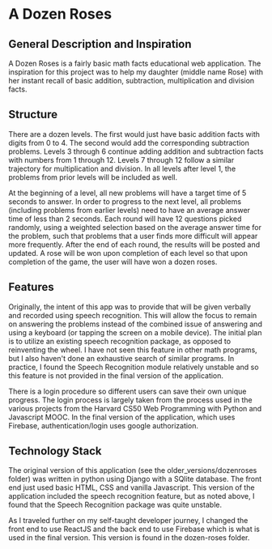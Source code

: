 # A Dozen Roses

## General Description and Inspiration

A Dozen Roses is a fairly basic math facts educational web application.  The inspiration for this project was to help my daughter (middle name Rose) with her instant recall of basic addition, subtraction, multiplication and division facts.

## Structure

There are a dozen levels.  The first would just have basic addition facts with digits from 0 to 4.  The second would add the corresponding subtraction problems.  Levels 3 through 6 continue adding addition and subtraction facts with numbers from 1 through 12.  Levels 7 through 12 follow a similar trajectory for multiplication and division.  In all levels after level 1, the problems from prior levels will be included as well.

At the beginning of a level, all new problems will have a target time of 5 seconds to answer.  In order to progress to the next level, all problems (including problems from earlier levels) need to have an average answer time of less than 2 seconds.  Each round will have 12 questions picked randomly, using a weighted selection based on the average answer time for the problem, such that problems that a user finds more difficult will appear more frequently.  After the end of each round, the results will be posted and updated.  A rose will be won upon completion of each level so that upon completion of the game, the user will have won a dozen roses.

## Features

Originally, the intent  of this app was to provide that will be given verbally and recorded using speech recognition.  This will allow the focus to remain on answering the problems instead of the combined issue of answering and using a keyboard (or tapping the screen on a mobile device).  The initial plan is to utilize an existing speech recognition package, as opposed to reinventing the wheel.  I have not seen this feature in other math programs, but I also haven't done an exhaustive search of similar programs.  In practice, I found the Speech Recognition module relatively unstable and so this feature is not provided in the final version of the application.

There is a login procedure so different users can save their own unique progress.  The login process is largely taken from the process used in the various projects from the Harvard CS50 Web Programming with Python and Javascript MOOC.  In the final version of the application, which uses Firebase, authentication/login uses google authorization.

## Technology Stack

The original version of this application (see the older_versions/dozenroses folder) was written in python using Django with a SQlite database.  The front end just used basic HTML, CSS and vanilla Javascript.  This version of the application included the speech recognition feature, but as noted above, I found that the Speech Recognition package was quite unstable.

As I traveled further on my self-taught developer journey, I changed the front end to use ReactJS and the back end to use Firebase which is what is used in the final version.  This version is found in the dozen-roses folder.